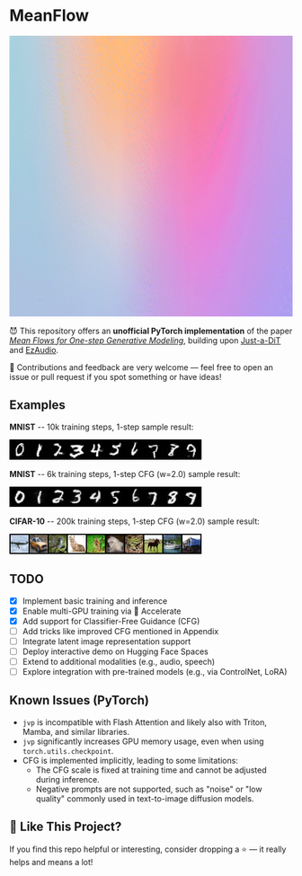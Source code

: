 # MeanFlow
<img src="assets/meanflow.gif" width="2000" height="500">


😈 This repository offers an **unofficial PyTorch implementation** of the paper [_Mean Flows for One-step Generative Modeling_](https://arxiv.org/pdf/2505.13447), building upon [Just-a-DiT](https://github.com/ArchiMickey/Just-a-DiT) and [EzAudio](https://github.com/haidog-yaqub/EzAudio).

💬 Contributions and feedback are very welcome — feel free to open an issue or pull request if you spot something or have ideas!


## Examples
**MNIST** -- 10k training steps, 1-step sample result:

![MNIST](assets/mnist_10k.png)

**MNIST** -- 6k training steps, 1-step CFG (w=2.0) sample result:

![MNIST-cfg](assets/mnist_6k_cfg2.png)

**CIFAR-10** -- 200k training steps, 1-step CFG (w=2.0) sample result:

![CIFAR-10-cfg](assets/cfg_200k_cfg2.png)

## TODO
- [x] Implement basic training and inference
- [x] Enable multi-GPU training via 🤗 Accelerate
- [x] Add support for Classifier-Free Guidance (CFG)
- [ ] Add tricks like improved CFG mentioned in Appendix 
- [ ] Integrate latent image representation support
- [ ] Deploy interactive demo on Hugging Face Spaces
- [ ] Extend to additional modalities (e.g., audio, speech)
- [ ] Explore integration with pre-trained models (e.g., via ControlNet, LoRA)
      
## Known Issues (PyTorch)
- `jvp` is incompatible with Flash Attention and likely also with Triton, Mamba, and similar libraries.  
- `jvp` significantly increases GPU memory usage, even when using `torch.utils.checkpoint`.
- CFG is implemented implicitly, leading to some limitations:
  - The CFG scale is fixed at training time and cannot be adjusted during inference.  
  - Negative prompts are not supported, such as "noise" or "low quality" commonly used in text-to-image diffusion models.
  
## 🌟 Like This Project?
If you find this repo helpful or interesting, consider dropping a ⭐ — it really helps and means a lot!